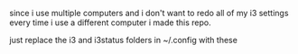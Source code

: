 since i use multiple computers and i don't want to redo all of my i3 settings every time i use a different computer i made this repo.

just replace the i3 and i3status folders in ~/.config with these
